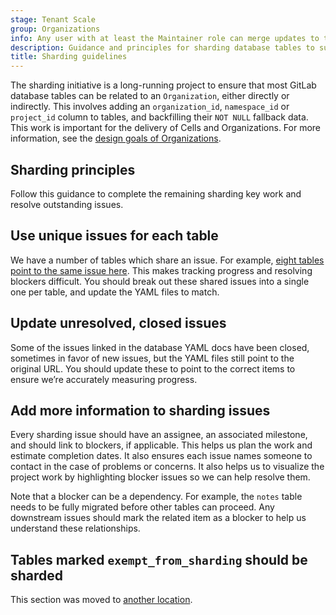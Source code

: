 ```yaml
---
stage: Tenant Scale
group: Organizations
info: Any user with at least the Maintainer role can merge updates to this content. For details, see https://docs.gitlab.com/development/development_processes/#development-guidelines-review.
description: Guidance and principles for sharding database tables to support organization isolation
title: Sharding guidelines
---
```


The sharding initiative is a long-running project to ensure that most GitLab database tables can be related to an `Organization`, either directly or indirectly. This involves adding an `organization_id`, `namespace_id` or `project_id` column to tables, and backfilling their `NOT NULL` fallback data. This work is important for the delivery of Cells and Organizations. For more information, see the [design goals of Organizations](https://handbook.gitlab.com/handbook/engineering/architecture/design-documents/organization/#organization-sharding).

## Sharding principles

Follow this guidance to complete the remaining sharding key work and resolve outstanding issues.

## Use unique issues for each table

We have a number of tables which share an issue. For example, [eight tables point to the same issue here](https://gitlab.com/search?search=sharding_key_issue_url%3A%20https%3A%2F%2Fgitlab.com%2Fgitlab-org%2Fgitlab%2F-%2Fissues%2F493768&nav_source=navbar&project_id=278964&group_id=9970&search_code=true&repository_ref=master). This makes tracking progress and resolving blockers difficult.
You should break out these shared issues into a single one per table, and update the YAML files to match.

## Update unresolved, closed issues

Some of the issues linked in the database YAML docs have been closed, sometimes in favor of new issues, but the YAML files still point to the original URL.
You should update these to point to the correct items to ensure we’re accurately measuring progress.

## Add more information to sharding issues

Every sharding issue should have an assignee, an associated milestone, and should link to blockers, if applicable.
This helps us plan the work and estimate completion dates. It also ensures each issue names someone to contact in the case of problems or concerns. It also helps us to visualize the project work by highlighting blocker issues so we can help resolve them.

Note that a blocker can be a dependency. For example, the `notes` table needs to be fully migrated before other tables can proceed. Any downstream issues should mark the related item as a blocker to help us understand these relationships.

## Tables marked `exempt_from_sharding` should be sharded

This section was moved to [another location](../_index.md#exempting-certain-tables-from-having-sharding-keys).
